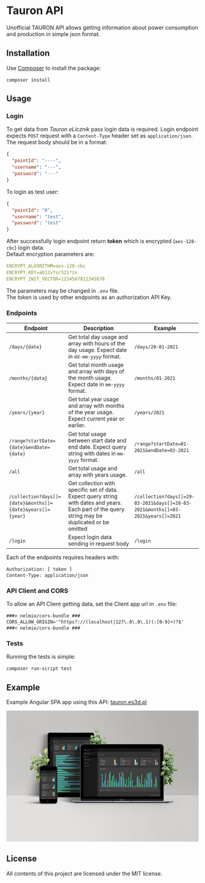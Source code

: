 Tauron API
===========

Unofficial TAURON API allows getting information about power consumption and production in simple json format.

Installation
------------

Use [Composer](https://getcomposer.org/) to install the package:

```
composer install
```

Usage
-----

### Login

To get data from *Tauron eLicznik* pass login data is required. Login endpoint expects `POST` request with a `Content-Type` header set as `application/json`.  
The request body should be in a format:

```json
{
  "pointId": "----",
  "username": "---",
  "password": "---"
}
```

To login as test user: 
```json
{
  "pointId": "0",
  "username": "test",
  "password": "test"
}
```

After successfully login endpoint return **token** which is encrypted (`aes-128-cbc`) login data.  
Default encryption parameters are:

```yaml
ENCRYPT_ALGORITHM=aes-128-cbc
ENCRYPT_KEY=ab12vfsc521*zx
ENCRYPT_INIT_VECTOR=1234567812345678
```

The parameters may be changed in `.env` file.  
The token is used by other endpoints as an authorization API Key.

### Endpoints

Endpoint                                                    | Description                                                                                                                                       | Example
----------------------------------------------------------- | ------------------------------------------------------------------------------------------------------------------------------------------------- | -----------------------
`/days/{date}`                                              | Get total day usage and array with hours of the day usage. Expect date in `dd-mm-yyyy` format.                                                    | `/days/20-01-2021`
`/months/{data}`                                            | Get total month usage and array with days of the month usage. Expect date in `mm-yyyy` format.                                                    | `/months/01-2021`
`/years/{year}`                                             | Get total year usage and array with months of the year usage. Expect current year or earlier.                                                     | `/years/2021`
`/range?startDate={date}&endDate={date}`                    | Get total usage between start date and end date. Expect query string with dates in `mm-yyyy` format.                                              | `/range?startDate=01-2021&endDate=03-2021`
`/all`                                                      | Get total usage and array with years usage.                                                                                                       | `/all`
`/collection?days[]={date}&months[]={date}&years[]={year}`  | Get collection with specific set of data. Expect query string with dates and years. Each part of the query string may be duplicated or be omitted | `/collection?days[]=29-03-2021&days[]=28-03-2021&months[]=03-2021&years[]=2021`
`/login`                                                    | Expect login data sending in request body                                                                                                         | `/login`

Each of the endpoints requires headers with:

```http request
Authorization: [ token ]
Content-Type: application/json
```

### API Client and CORS

To allow an API Client getting data, set the Client app url in `.env` file:
```
###> nelmio/cors-bundle ###
CORS_ALLOW_ORIGIN='^https?://(localhost|127\.0\.0\.1)(:[0-9]+)?$'
###< nelmio/cors-bundle ###
```

### Tests

Running the tests is simple:

```
composer run-script test
```

Example
-----
Example Angular SPA app using this API: [tauron.es3d.pl](https://tauron.es3d.pl)

![phone](screenshots/screenshot.jpg)


License
-------

All contents of this project are licensed under the MIT license.
